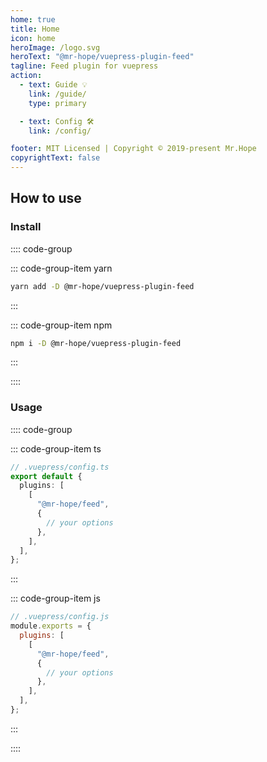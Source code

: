 ```yaml
---
home: true
title: Home
icon: home
heroImage: /logo.svg
heroText: "@mr-hope/vuepress-plugin-feed"
tagline: Feed plugin for vuepress
action:
  - text: Guide 💡
    link: /guide/
    type: primary

  - text: Config 🛠
    link: /config/

footer: MIT Licensed | Copyright © 2019-present Mr.Hope
copyrightText: false
---
```


## How to use

### Install

:::: code-group

::: code-group-item yarn

```bash
yarn add -D @mr-hope/vuepress-plugin-feed
```

:::

::: code-group-item npm

```bash
npm i -D @mr-hope/vuepress-plugin-feed
```

:::

::::

### Usage

:::: code-group

::: code-group-item ts

```ts
// .vuepress/config.ts
export default {
  plugins: [
    [
      "@mr-hope/feed",
      {
        // your options
      },
    ],
  ],
};
```

:::

::: code-group-item js

```js
// .vuepress/config.js
module.exports = {
  plugins: [
    [
      "@mr-hope/feed",
      {
        // your options
      },
    ],
  ],
};
```

:::

::::
